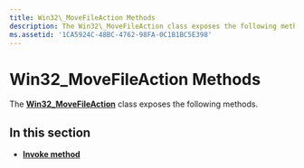 ```yaml
---
title: Win32\_MoveFileAction Methods
description: The Win32\_MoveFileAction class exposes the following methods.
ms.assetid: '1CA5924C-48BC-4762-98FA-0C1B1BC5E398'
---
```


# Win32\_MoveFileAction Methods

The [**Win32\_MoveFileAction**](win32-movefileaction.md) class exposes the following methods.

## In this section

-   [**Invoke method**](invoke-method-in-class-win32-movefileaction.md)

 

 




